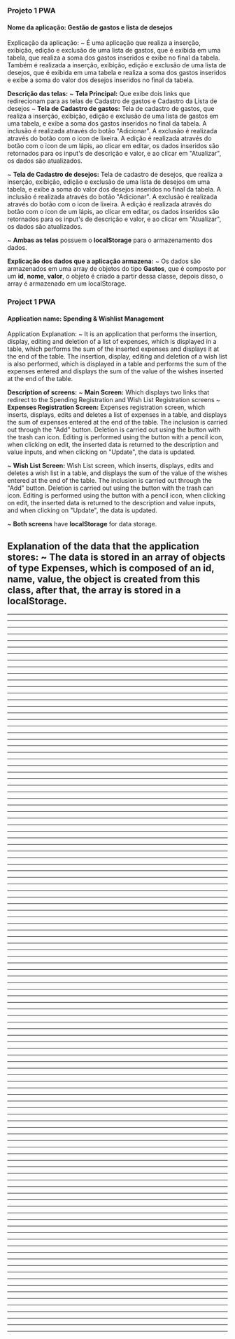 ### Projeto 1 PWA
#### Nome da aplicação: Gestão de gastos e lista de desejos

Explicação da aplicação:
  ~ É uma aplicação que realiza a inserção, exibição, edição e exclusão de uma lista de gastos, que é exibida em uma tabela, que realiza a soma dos gastos inseridos e exibe no final da tabela. Também é realizada a inserção, exibição, edição e exclusão de uma lista de desejos, que é exibida em uma tabela e realiza a soma dos gastos inseridos e exibe a soma do valor dos desejos inseridos no final da tabela.

**Descrição das telas:**
  ~ **Tela Principal:** Que exibe dois links que redirecionam para as telas de Cadastro de gastos e Cadastro da Lista de desejos
  ~ **Tela de Cadastro de gastos:** Tela de cadastro de gastos, que realiza a inserção, exibição, edição e exclusão de uma lista de gastos em uma tabela, e exibe a soma dos gastos inseridos no final da tabela.
  A inclusão é realizada através do botão "Adicionar".
  A exclusão é realizada através do botão com o icon de lixeira.
  A edição é realizada através do botão com o icon de um lápis, ao clicar em editar, os dados inseridos são retornados para os input's de descrição e valor, e ao clicar em "Atualizar", os dados são atualizados.

  ~ **Tela de Cadastro de desejos:** Tela de cadastro de desejos, que realiza a inserção, exibição, edição e exclusão de uma lista de desejos em uma tabela, e exibe a soma do valor dos desejos inseridos no final da tabela.
  A inclusão é realizada através do botão "Adicionar".
  A exclusão é realizada através do botão com o icon de lixeira.
  A edição é realizada através do botão com o icon de um lápis, ao clicar em editar, os dados inseridos são retornados para os input's de descrição e valor, e ao clicar em "Atualizar", os dados são atualizados.

  ~ **Ambas as telas** possuem o **localStorage** para o armazenamento dos dados.

**Explicação dos dados que a aplicação armazena:**
  ~ Os dados são armazenados em uma array de objetos do tipo **Gastos**, que é composto por um **id**, **nome**, **valor**, o objeto é criado a partir dessa classe, depois disso, o array é armazenado em um localStorage.
  
### Project 1 PWA
#### Application name: Spending & Wishlist Management

Application Explanation:
  ~ It is an application that performs the insertion, display, editing and deletion of a list of expenses, which is displayed in a table, which performs the sum of the inserted expenses and displays it at the end of the table. The insertion, display, editing and deletion of a wish list is also performed, which is displayed in a table and performs the sum of the expenses entered and displays the sum of the value of the wishes inserted at the end of the table.

**Description of screens:**
  ~ **Main Screen:** Which displays two links that redirect to the Spending Registration and Wish List Registration screens
  ~ **Expenses Registration Screen:** Expenses registration screen, which inserts, displays, edits and deletes a list of expenses in a table, and displays the sum of expenses entered at the end of the table.
  The inclusion is carried out through the "Add" button.
  Deletion is carried out using the button with the trash can icon.
  Editing is performed using the button with a pencil icon, when clicking on edit, the inserted data is returned to the description and value inputs, and when clicking on "Update", the data is updated.

  ~ **Wish List Screen:** Wish List screen, which inserts, displays, edits and deletes a wish list in a table, and displays the sum of the value of the wishes entered at the end of the table.
  The inclusion is carried out through the "Add" button.
  Deletion is carried out using the button with the trash can icon.
  Editing is performed using the button with a pencil icon, when clicking on edit, the inserted data is returned to the description and value inputs, and when clicking on "Update", the data is updated.

  ~ **Both screens** have **localStorage** for data storage.

**Explanation of the data that the application stores:**
  ~ The data is stored in an array of objects of type **Expenses**, which is composed of an **id**, **name**, **value**, the object is created from this class, after that, the array is stored in a localStorage.
 -------------------------------------------------------------------
----  --------------------------------
----  -----------------------------------------------------
----------------------------- -------------------------------------
----  -----------------------------------
----  ----------------------------------------------------------------------
--------------------  ------------------------------------------------------
------------------------------------------------------------------------------------
  ------------------------------------------------------
------------------------  ------------------------------------------------------
---------------------------------------
  ---------------------------------------------------
  ------------------------------------
----  ------------------------------------------------------
----  -------------------------------------------------------------
----  -----------------------------------
----  --------------------------------------------------------------
--------------------  ------------------------------------------------------
-------------------------------------------
----  ------------------------------------------------------------------
--------------------  ---------------------------------
---------------------------------------
  -------------------------------------------------------------
  -----------------------------------------------
---------------------------------------------------------
---------------------------------------------------
  ----------------------------------------------
  ------------------------------------------------
----  -------------------------------------------------------
----  --------------------------------------------------------
----  -----------------------------------
----  -------------------------------------------------------------
  ---------------------------  ---------------------------
---------------------------------------------
   --------------------------------------------------
---------------------------------------
  -------------------------------
----  ---------------------------------------------
---------------------------------------
  ------------------------------------ -----------------------------
----------------------------------------------------------------
---------------------  --------------------------------------
---------------------------------------
  ---------------------------------------------------------------------
----  --------------------------------------
----------  --------------------------------------------------
---------------------------------------
  --------------------------------------------------------------
--------------------------------------------------------
  ------------------------------------------------------
---------------------------------------
  ------------------------------------
----  ---------------------------------------
----  ------------------------------------------------------
----  -----------------------------------
----  ------------------------------------------------
---------------------------------------
  ------------------------------------
----  ------------------------------------------------------
----  --------  -------------------------------------------------
---------------------------------------
  --------------------------------------------------------------
--------------  ---------------------------------------
  ------------------------------------------------------
---------------------------------------
  ------------------------------------
----  ------------------------------------------------------------
----  ----------------------------------------
----  ---------------------------------------------------
---------------------------------------
  ------------------------------------
----  ------------------------------------------------------
----  --------------------------------------------------------------
----  -----------------------------------
----  -------------------------------------------------
---------------------------------------
  ------------------------------------
----  ------------------------------------------------------
----  ------------------------------------------------------------------------
----  -----------------------------------
---------------------------------------
  ------------------------------------
----  ------------------------------------------------------
----  -------------------------------------------------------------
----  -----------------------------------
----  ---------------------------------------
----  ---------------------------------------------------------
  ----------------------------------------------------
  ------------------------------------------------------
---------------------------------------
  ------------------------------------
----  ---------------------------------------------------------------------
----  -----------------------------------
----  ---------------------------------------------
----  -----------------------------------
----  --------------------------------------------------------------
  ------------------------------------------------------
---------------------------------------
  -----------------------------------------------------------------
  ------------------------------------------------------
---------------------------------------
  ------------------------------------
----  ------------------------------------------------------
----  ------------------------------------------------------------
----  -----------------------------------
----  -------------------------------------------------------------
----  ------------------------------------------------------
----  ------------------------------------------------
----  -----------------------------------
----  ------------------------------------
---------------------------------------------------------
